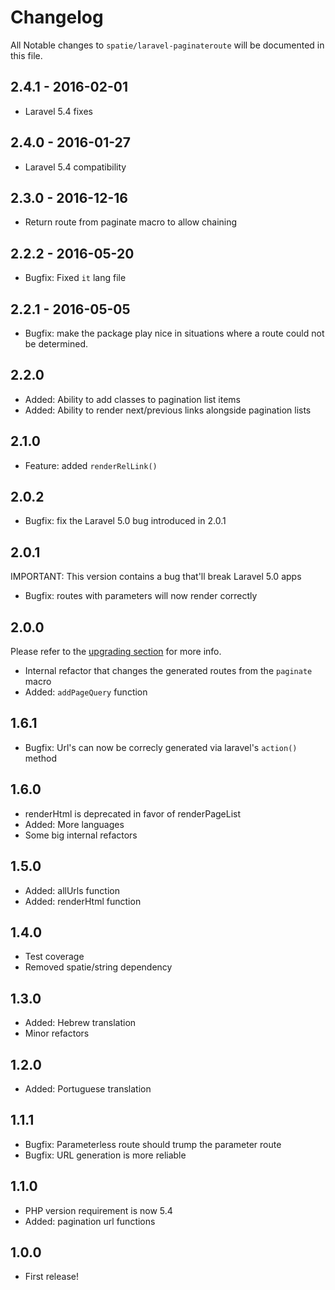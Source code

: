 # Changelog

All Notable changes to `spatie/laravel-paginateroute` will be documented in this file.

## 2.4.1 - 2016-02-01
- Laravel 5.4 fixes

## 2.4.0 - 2016-01-27
- Laravel 5.4 compatibility

## 2.3.0 - 2016-12-16
- Return route from paginate macro to allow chaining

## 2.2.2 - 2016-05-20
-  Bugfix: Fixed `it` lang file

## 2.2.1 - 2016-05-05
- Bugfix: make the package play nice in situations where a route could not be determined.

## 2.2.0
- Added: Ability to add classes to pagination list items
- Added: Ability to render next/previous links alongside pagination lists

## 2.1.0
- Feature: added `renderRelLink()`

## 2.0.2
- Bugfix: fix the Laravel 5.0 bug introduced in 2.0.1

## 2.0.1

IMPORTANT: This version contains a bug that'll break Laravel 5.0 apps

- Bugfix: routes with parameters will now render correctly

## 2.0.0

Please refer to the [upgrading section](README.md#upgrading) for more info.

- Internal refactor that changes the generated routes from the `paginate` macro
- Added: `addPageQuery` function

## 1.6.1
- Bugfix: Url's can now be correcly generated via laravel's `action()` method

## 1.6.0
- renderHtml is deprecated in favor of renderPageList
- Added: More languages
- Some big internal refactors

## 1.5.0
- Added: allUrls function
- Added: renderHtml function

## 1.4.0
- Test coverage
- Removed spatie/string dependency

## 1.3.0
- Added: Hebrew translation
- Minor refactors

## 1.2.0
- Added: Portuguese translation

## 1.1.1
- Bugfix: Parameterless route should trump the parameter route
- Bugfix: URL generation is more reliable

## 1.1.0
- PHP version requirement is now 5.4
- Added: pagination url functions

## 1.0.0
- First release!
